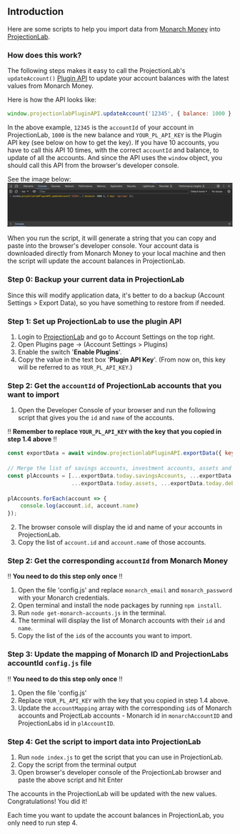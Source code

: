 ## Introduction
Here are some scripts to help you import data from [Monarch Money](https://monarchmoney.com) into [ProjectionLab](https://projectionlab.com/).
### How does this work?
The following steps makes it easy to call the ProjectionLab's `updateAccount()` [Plugin API](https://app.projectionlab.com/docs/module-PluginAPI.html#.updateAccount) to 
update your account balances with the latest values from Monarch Money. 

Here is how the API looks like:
```javascript
window.projectionlabPluginAPI.updateAccount('12345', { balance: 1000 }, { key: 'YOUR_PL_API_KEY' })
```
In the above example, `12345` is the `accountId` of your account in ProjectionLab, `1000` is the new balance and `YOUR_PL_API_KEY` is the Plugin API key (see below on how to get the key).
If you have 10 accounts, you have to call this API 10 times, with the correct `accountId` and balance, to update of all the accounts. And since the API uses the `window` object, 
you should call this API from the browser's developer console. 

See the image below:
![Browser Developer Console](images/developer-console.png)

When you run the script, it will generate a string that you can copy and paste into the browser's developer console. Your account data is downloaded directly from Monarch Money 
to your local machine and then the script will update the account balances in ProjectionLab.

### Step 0: Backup your current data in ProjectionLab
Since this will modify application data, it's better to do a backup (Account Settings > Export Data), so you have something to restore from if needed.

### Step 1: Set up ProjectionLab to use the plugin API
1. Login to [ProjectionLab](https://projectionlab.com) and go to Account Settings on the top right.
2. Open Plugins page -> (Account Settings > Plugins)
3. Enable the switch '**Enable Plugins**'.
4. Copy the value in the text box '**Plugin API Key**'. (From now on, this key will be referred to as `YOUR_PL_API_KEY`.)

### Step 2: Get the `accountId` of ProjectionLab accounts that you want to import
1. Open the Developer Console of your browser and run the following script that gives you the `id` and `name` of the accounts. 

‼️ **Remember to replace `YOUR_PL_API_KEY` with the key that you copied in step 1.4 above** ‼️ 
```javascript
const exportData = await window.projectionlabPluginAPI.exportData({ key: 'YOUR_PL_API_KEY' });

// Merge the list of savings accounts, investment accounts, assets and debts
const plAccounts = [...exportData.today.savingsAccounts, ...exportData.today.investmentAccounts,
                    ...exportData.today.assets, ...exportData.today.debts];

plAccounts.forEach(account => {
    console.log(account.id, account.name)
});
```

2. The browser console will display the id and name of your accounts in ProjectionLab.
3. Copy the list of `account.id` and `account.name` of those accounts.

### Step 2: Get the corresponding `accountId` from Monarch Money
‼️ **You need to do this step only once** ‼️ 
1. Open the file 'config.js' and replace `monarch_email` and `monarch_password` with your Monarch credentials.
2. Open terminal and install the node packages by running `npm install`.
3. Run `node get-monarch-accounts.js` in the terminal.
4. The terminal will display the list of Monarch accounts with their `id` and `name`. 
5. Copy the list of the `id`s of the accounts you want to import.

### Step 3: Update the mapping of Monarch ID and ProjectionLabs accountId `config.js` file
‼️ **You need to do this step only once** ‼️ 
1. Open the file 'config.js'
2. Replace `YOUR_PL_API_KEY` with the key that you copied in step 1.4 above.
3. Update the `accountMapping` array with the corresponding `id`s of Monarch accounts and ProjectLab accounts - Monarch id in `monarchAccountID` and ProjectionLabs id in `plAccountID`.

### Step 4: Get the script to import data into ProjectionLab
1. Run `node index.js` to get the script that you can use in ProjectionLab.
2. Copy the script from the terminal output
3. Open browser's developer console of the ProjectionLab browser and paste the above script and hit Enter

The accounts in the ProjectionLab will be updated with the new values. Congratulations! You did it!

Each time you want to update the account balances in ProjectionLab, you only need to run step 4.